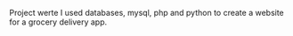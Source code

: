 Project werte I used databases, mysql, php and python to create a website for a grocery delivery app.
